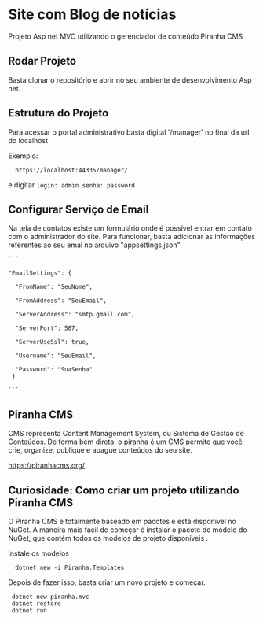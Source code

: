 # Site com Blog de notícias

Projeto Asp net MVC utilizando o gerenciador de conteúdo Piranha CMS

## Rodar Projeto

Basta clonar o repositório e abrir no seu ambiente de desenvolvimento Asp net.

## Estrutura do Projeto

  Para acessar o portal administrativo basta digital '/manager' no final da url do localhost 
  
  Exemplo: 
  ```
    https://localhost:44335/manager/
  ```
  
  e digitar 
    ```
       login: admin
       senha: password
    ```
    
## Configurar Serviço de Email

Na tela de contatos existe um formulário onde é possível entrar em contato com o administrador do site. Para funcionar, basta adicionar as informações referentes ao seu emai no arquivo "appsettings.json"

    ```
    
    "EmailSettings": {
    
      "FromName": "SeuNome",
      
      "FromAddress": "SeuEmail",
      
      "ServerAddress": "smtp.gmail.com",
      
      "ServerPort": 587,
      
      "ServerUseSsl": true,
      
      "Username": "SeuEmail",
      
      "Password": "SuaSenha"
     }
    
    ```
    

## Piranha CMS

CMS representa Content Management System, ou Sistema de Gestão de Conteúdos. De forma bem direta, o piranha é um CMS permite que você crie, organize, publique e apague conteúdos do seu site. 

https://piranhacms.org/

## Curiosidade: Como criar um projeto utilizando Piranha CMS

O Piranha CMS é totalmente baseado em pacotes e está disponível no NuGet. A maneira mais fácil de começar é instalar o pacote de modelo do NuGet, que contém todos os modelos de projeto disponíveis .

Instale os modelos
  ```
    dotnet new -i Piranha.Templates
  ```
Depois de fazer isso, basta criar um novo projeto e começar.
  ```
   dotnet new piranha.mvc 
   dotnet restore 
   dotnet run
  ```


  
  
